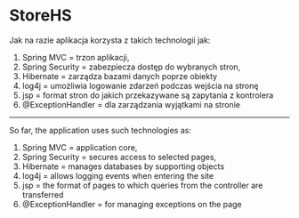 # StoreHS

Jak na razie aplikacja korzysta z takich technologii jak:
1. Spring MVC = trzon aplikacji, 
2. Spring Security = zabezpiecza dostęp do wybranych stron,
3. Hibernate = zarządza bazami danych poprze obiekty
4. log4j = umożliwia logowanie zdarzeń podczas wejścia na stronę
5. jsp = format stron do jakich przekazywane są zapytania z kontrolera
6. @ExceptionHandler = dla zarządzania wyjątkami na stronie

------------------------------------------------------------------------------

So far, the application uses such technologies as:
1. Spring MVC = application core,
2. Spring Security = secures access to selected pages,
3. Hibernate = manages databases by supporting objects
4. log4j = allows logging events when entering the site
5. jsp = the format of pages to which queries from the controller are transferred
6. @ExceptionHandler = for managing exceptions on the page

